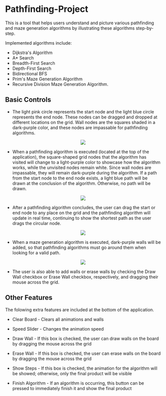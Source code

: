 # Pathfinding-Project
This is a tool that helps users understand and picture various pathfinding and maze generation algorithms by illustrating these algorithms step-by-step. 

Implemented algorithms include:
- Dijkstra's Algorithm
- A* Search
- Breadth-First Search 
- Depth-First Search
- Bidirectional BFS
- Prim's Maze Generation Algorithm
- Recursive Division Maze Generation Algorithm.

## Basic Controls
- The light pink circle represents the start node and the light blue circle represents the end node. These nodes can be dragged and dropped at different locations on the grid. Wall nodes are the squares shaded in a dark-purple color, and these nodes are impassable for pathfinding algorithms.

<p align = "center">
  <img src = "https://user-images.githubusercontent.com/63945057/87722510-12dc1f80-c76d-11ea-9d89-3d1c06905fca.png">
</p>       
                                                                                                                   
- When a pathfinding algorithm is executed (located at the top of the application), the square-shaped grid nodes that the algorithm has visited will change to a light-purple color to showcase how the algorithm works, while the unvisited nodes remain white. Since wall nodes are impassable, they will remain dark-purple during the algorithm. If a path from the start node to the end node exists, a light blue path will be drawn at the conclusion of the algorithm. Otherwise, no path will be drawn.

<p align = "center">
  <img src = "https://user-images.githubusercontent.com/63945057/87722920-cba25e80-c76d-11ea-80cf-573e74cb9bf6.gif">
</p>

- After a pathfinding algorithm concludes, the user can drag the start or end node to any place on the grid and the pathfinding algorithm will update in real time, continuing to show the shortest path as the user drags the circular node.

<p align="center">
  <img src="https://user-images.githubusercontent.com/63945057/87723357-90ecf600-c76e-11ea-83fb-fa8fb96d596a.gif">
</p>

- When a maze generation algorithm is executed, dark-purple walls will be added, so that pathfinding algorithms must go around them when looking for a valid path.

<p align="center">
  <img src="https://user-images.githubusercontent.com/63945057/87723092-1fad4300-c76e-11ea-8dca-6d277a7240e7.gif">
</p>

- The user is also able to add walls or erase walls by checking the Draw Wall checkbox or Erase Wall checkbox, respectively, and dragging their mouse across the grid.


## Other Features
The folowing extra features are included at the bottom of the application.

- <p> Clear Board - Clears all animations and walls </p>
- <p> Speed Slider - Changes the animation speed </p>
- <p> Draw Wall - If this box is checked, the user can draw walls on the board by dragging the mouse across the grid </p>
- <p> Erase Wall - If this box is checked, the user can erase walls on the board by dragging the mouse across the grid </p>
- <p> Show Steps - If this box is checked, the animation for the algorithm will be showed; otherwise, only the final product will be visible </p>
- <p> Finish Algorithm - If an algorithm is occurring, this button can be pressed to immediately finish it and show the final product </p>
